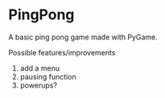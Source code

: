 # PingPong
A basic ping pong game made with PyGame.

Possible features/improvements
1. add a menu
2. pausing function
3. powerups?
